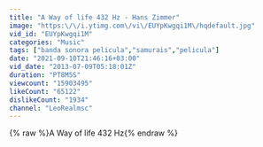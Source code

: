 ```yaml
---
title: "A Way of life 432 Hz - Hans Zimmer"
image: "https:\/\/i.ytimg.com\/vi\/EUYpKwgqi1M\/hqdefault.jpg"
vid_id: "EUYpKwgqi1M"
categories: "Music"
tags: ["banda sonora pelicula","samurais","pelicula"]
date: "2021-09-10T21:46:16+03:00"
vid_date: "2013-07-09T05:18:01Z"
duration: "PT8M5S"
viewcount: "15903495"
likeCount: "65122"
dislikeCount: "1934"
channel: "LeoRealmsc"
---
```

{% raw %}A Way of life 432 Hz{% endraw %}
